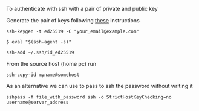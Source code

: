 To authenticate with ssh with a pair of private and public key

Generate the pair of keys following [these](https://docs.github.com/en/authentication/connecting-to-github-with-ssh/generating-a-new-ssh-key-and-adding-it-to-the-ssh-agent) instructions

`ssh-keygen -t ed25519 -C "your_email@example.com"`

`$ eval "$(ssh-agent -s)"`

`ssh-add ~/.ssh/id_ed25519`

From the source host (home pc) run

`ssh-copy-id myname@somehost`

As an alternative we can use to pass to ssh the password without writing it

`sshpass -f file_with_password ssh -o StrictHostKeyChecking=no username@server_address` 


